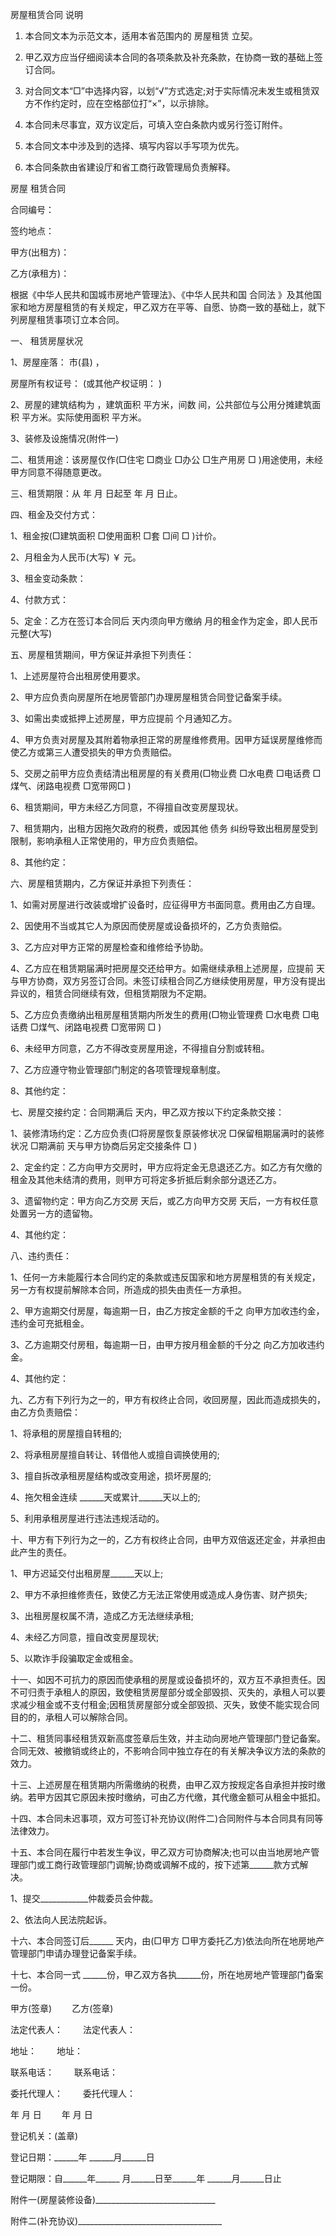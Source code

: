 
 



房屋租赁合同
说明


1. 本合同文本为示范文本，适用本省范围内的
房屋租赁
立契。


2. 甲乙双方应当仔细阅读本合同的各项条款及补充条款，在协商一致的基础上签订合同。


3. 对合同文本“□”中选择内容，以划“√”方式选定;对于实际情况未发生或租赁双方不作约定时，应在空格部位打“×”，以示排除。


4. 本合同未尽事宜，双方议定后，可填入空白条款内或另行签订附件。


5. 本合同文本中涉及到的选择、填写内容以手写项为优先。


6. 本合同条款由省建设厅和省工商行政管理局负责解释。


房屋
租赁合同



合同编号：


签约地点：


甲方(出租方)：


乙方(承租方)：


根据《中华人民共和国城市房地产管理法》、《中华人民共和国
合同法
》及其他国家和地方房屋租赁的有关规定，甲乙双方在平等、自愿、协商一致的基础上，就下列房屋租赁事项订立本合同。


一、 租赁房屋状况


1、房屋座落： 市(县) ，


房屋所有权证号： (或其他产权证明： )


2、房屋的建筑结构为 ，建筑面积 平方米，间数 间，公共部位与公用分摊建筑面积 平方米。实际使用面积 平方米。


3、装修及设施情况(附件一)


二、租赁用途：该房屋仅作(□住宅 □商业 □办公 □生产用房 □ )用途使用，未经甲方同意不得随意更改。


三、租赁期限：从 年 月 日起至 年 月 日止。


四、租金及交付方式：


1、租金按(□建筑面积 □使用面积 □套 □间 □ )计价。


2、月租金为人民币(大写) ￥ 元。


3、租金变动条款：


4、付款方式：


5、定金：乙方在签订本合同后 天内须向甲方缴纳 月的租金作为定金，即人民币 元整(大写)


五、房屋租赁期间，甲方保证并承担下列责任：


1、上述房屋符合出租房使用要求。


2、甲方应负责向房屋所在地房管部门办理房屋租赁合同登记备案手续。


3、如需出卖或抵押上述房屋，甲方应提前 个月通知乙方。


4、甲方负责对房屋及其附着物承担正常的房屋维修费用。因甲方延误房屋维修而使乙方或第三人遭受损失的甲方负责赔偿。


5、交房之前甲方应负责结清出租房屋的有关费用(□物业费 □水电费 □电话费 □煤气、闭路电视费 □宽带网□ )


6、租赁期间，甲方未经乙方同意，不得擅自改变房屋现状。


7、租赁期内，出租方因拖欠政府的税费，或因其他
债务
纠纷导致出租房屋受到限制，影响承租人正常使用的，甲方应负责赔偿。


8、其他约定：


六、房屋租赁期内，乙方保证并承担下列责任：


1、如需对房屋进行改装或增扩设备时，应征得甲方书面同意。费用由乙方自理。


2、因使用不当或其它人为原因而使房屋或设备损坏的，乙方负责赔偿。


3、乙方应对甲方正常的房屋检查和维修给予协助。


4、乙方应在租赁期届满时把房屋交还给甲方。如需继续承租上述房屋，应提前 天与甲方协商，双方另签订合同。未签订续租合同乙方继续使用房屋，甲方没有提出异议的，租赁合同继续有效，但租赁期限为不定期。


5、乙方应负责缴纳出租房屋租赁期内所发生的费用(□物业管理费 □水电费 □电话费 □煤气、闭路电视费 □宽带网 □ )


6、未经甲方同意，乙方不得改变房屋用途，不得擅自分割或转租。


7、乙方应遵守物业管理部门制定的各项管理规章制度。


8、其他约定：


七、房屋交接约定：合同期满后 天内，甲乙双方按以下约定条款交接：


1、装修清场约定：乙方应负责(□将房屋恢复原装修状况 □保留租期届满时的装修状况 □期满前 天与甲方协商后另定交接条件 □ )


2、定金约定：乙方向甲方交房时，甲方应将定金无息退还乙方。如乙方有欠缴的租金及其他未结清的费用，则甲方可将定多折抵后剩余部分退还乙方。


3、遗留物约定：甲方向乙方交房 天后，或乙方向甲方交房 天后，一方有权任意处置另一方的遗留物。


4、其他约定：


八、违约责任：


1、任何一方未能履行本合同约定的条款或违反国家和地方房屋租赁的有关规定，另一方有权提前解除本合同，所造成的损失由责任一方承担。


2、甲方逾期交付房屋，每逾期一日，由乙方按定金额的千之 向甲方加收违约金，违约金可充抵租金。


3、乙方逾期交付房租，每逾期一日，由甲方按月租金额的千分之 向乙方加收违约金。


4、其他约定：


九、乙方有下列行为之一的，甲方有权终止合同，收回房屋，因此而造成损失的，由乙方负责赔偿：


1、将承租的房屋擅自转租的;


2、将承租房屋擅自转让、转借他人或擅自调换使用的;


3、擅自拆改承租房屋结构或改变用途，损坏房屋的;


4、拖欠租金连续 ______天或累计______天以上的;


5、利用承租房屋进行违法违规活动的。


十、甲方有下列行为之一的，乙方有权终止合同，由甲方双倍返还定金，并承担由此产生的责任。


1、甲方迟延交付出租房屋______天以上;


2、甲方不承担维修责任，致使乙方无法正常使用或造成人身伤害、财产损失;


3、出租房屋权属不清，造成乙方无法继续承租;


4、未经乙方同意，擅自改变房屋现状;


5、以欺诈手段骗取定金或租金。


十一、如因不可抗力的原因而使承租的房屋或设备损坏的，双方互不承担责任。因不可归责于承租人的原因，致使租赁房屋部分或全部毁损、灭失的，承租人可以要求减少租金或不支付租金;因租赁房屋部分或全部毁损、灭失，致使不能实现合同目的的，承租人可以解除合同。


十二、租赁同事经租赁双新高度签章后生效，并主动向房地产管理部门登记备案。合同无效、被撤销或终止的，不影响合同中独立存在的有关解决争议方法的条款的效力。


十三、上述房屋在租赁期内所需缴纳的税费，由甲乙双方按规定各自承担并按时缴纳。若甲方因其它原因未按时缴纳，可由乙方代缴，其代缴金额可从租金中抵扣。


十四、本合同未迟事项，双方可签订补充协议(附件二)合同附件与本合同具有同等法律效力。


十五、本合同在履行中若发生争议，甲乙双方可协商解决;也可以由当地房地产管理部门或工商行政管理部门调解;协商或调解不成的，按下述第______款方式解决。


1、提交____________仲裁委员会仲裁。


2、依法向人民法院起诉。


十六、本合同签订后______ 天内，由(□甲方 □甲方委托乙方)依法向所在地房地产管理部门申请办理登记备案手续。


十七、本合同一式 ______份，甲乙双方各执______份，所在地房地产管理部门备案一份。


甲方(签章) 　　乙方(签章)


法定代表人： 　　法定代表人：


地址： 　　地址：


联系电话：　　 联系电话：


委托代理人： 　　委托代理人：


年 月 日 　　年 月 日


登记机关：(盖章)


登记日期：______年 ______月______日


登记期限：自______年______ 月______日至______年 ______月______日止


附件一(房屋装修设备)______________________________


附件二(补充协议)____________________________________
 


 

 
 
 
 
 
  


  
 

  


  


  
 
 
 
 


